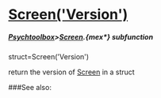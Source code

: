 # [Screen('Version')](Screen-Version) 
##### [Psychtoolbox](Psychtoolbox)>[Screen](Screen).{mex*} subfunction

struct=Screen('Version')

return the version of [Screen](Screen) in a struct  


###See also:

